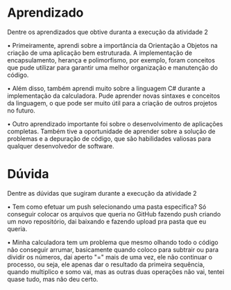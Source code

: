 # Aprendizado

Dentre os aprendizados que obtive duranta a execução da atividade 2

• Primeiramente, aprendi sobre a importância da Orientação a Objetos na criação de uma aplicação bem estruturada. A implementação de encapsulamento, herança e polimorfismo, por exemplo, foram conceitos que pude utilizar para garantir uma melhor organização e manutenção do código.

• Além disso, também aprendi muito sobre a linguagem C# durante a implementação da calculadora. Pude aprender novas sintaxes e conceitos da linguagem, o que pode ser muito útil para a criação de outros projetos no futuro.

• Outro aprendizado importante foi sobre o desenvolvimento de aplicações completas. Também tive a oportunidade de aprender sobre a solução de problemas e a depuração de código, que são habilidades valiosas para qualquer desenvolvedor de software.

# Dúvida

Dentre as dúvidas que sugiram durante a execução da atividade 2

• Tem como efetuar um push selecionando uma pasta especifica? Só conseguir colocar os arquivos que queria no GitHub fazendo push criando um novo repositório, dai baixando e fazendo upload pra pasta que eu queria.

• Minha calculadora tem um problema que mesmo olhando todo o código não conseguir arrumar, basicamente quando coloco para subtrair ou para dividir os números, dai aperto "=" mais de uma vez, ele não continuar o processo, ou seja, ele apenas dar o resultado da primeira sequência, quando multiplico e somo vai, mas as outras duas operações não vai, tentei quase tudo, mas não deu certo.


